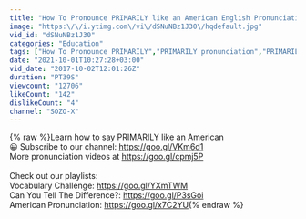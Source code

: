 ```yaml
---
title: "How To Pronounce PRIMARILY like an American English Pronunciation"
image: "https:\/\/i.ytimg.com\/vi\/dSNuNBz1J30\/hqdefault.jpg"
vid_id: "dSNuNBz1J30"
categories: "Education"
tags: ["How To Pronounce PRIMARILY","PRIMARILY pronunciation","PRIMARILY cách phát âm"]
date: "2021-10-01T10:27:28+03:00"
vid_date: "2017-10-02T12:01:26Z"
duration: "PT39S"
viewcount: "12706"
likeCount: "142"
dislikeCount: "4"
channel: "SOZO-X"
---
```

{% raw %}Learn how to say PRIMARILY like an American<br />😀 Subscribe to our channel: <a rel="nofollow" target="blank" href="https://goo.gl/VKm6d1">https://goo.gl/VKm6d1</a><br />More pronunciation videos at <a rel="nofollow" target="blank" href="https://goo.gl/cpmj5P">https://goo.gl/cpmj5P</a><br /><br />Check out our playlists: <br />Vocabulary Challenge: <a rel="nofollow" target="blank" href="https://goo.gl/YXmTWM">https://goo.gl/YXmTWM</a><br />Can You Tell The Difference?: <a rel="nofollow" target="blank" href="https://goo.gl/P3sGoi">https://goo.gl/P3sGoi</a><br />American Pronunciation: <a rel="nofollow" target="blank" href="https://goo.gl/x7C2YU">https://goo.gl/x7C2YU</a>{% endraw %}

